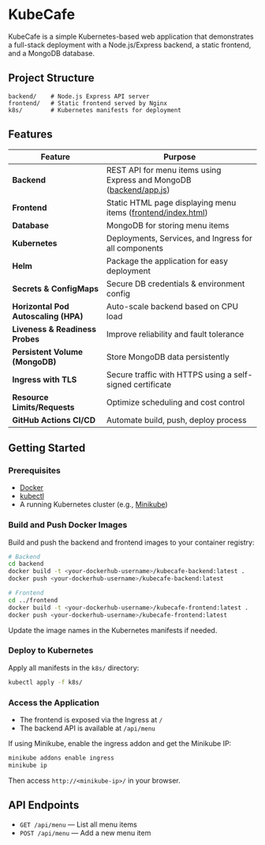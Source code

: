 # KubeCafe

KubeCafe is a simple Kubernetes-based web application that demonstrates a full-stack deployment with a Node.js/Express backend, a static frontend, and a MongoDB database.

## Project Structure

```
backend/    # Node.js Express API server
frontend/   # Static frontend served by Nginx
k8s/        # Kubernetes manifests for deployment
```

## Features

| Feature                              | Purpose                                                   |
| ------------------------------------ | --------------------------------------------------------- |
| **Backend**                         | REST API for menu items using Express and MongoDB ([backend/app.js](backend/app.js)) |
| **Frontend**                        | Static HTML page displaying menu items ([frontend/index.html](frontend/index.html)) |
| **Database**                        | MongoDB for storing menu items                            |
| **Kubernetes**                      | Deployments, Services, and Ingress for all components      |
| **Helm**                            | Package the application for easy deployment                |
| **Secrets & ConfigMaps**             | Secure DB credentials & environment config                 |
| **Horizontal Pod Autoscaling (HPA)** | Auto-scale backend based on CPU load                       |
| **Liveness & Readiness Probes**      | Improve reliability and fault tolerance                    |
| **Persistent Volume (MongoDB)**      | Store MongoDB data persistently                            |
| **Ingress with TLS**                 | Secure traffic with HTTPS using a self-signed certificate  |
| **Resource Limits/Requests**         | Optimize scheduling and cost control                       |
| **GitHub Actions CI/CD**             | Automate build, push, deploy process                       |

## Getting Started

### Prerequisites

- [Docker](https://www.docker.com/)
- [kubectl](https://kubernetes.io/docs/tasks/tools/)
- A running Kubernetes cluster (e.g., [Minikube](https://minikube.sigs.k8s.io/))

### Build and Push Docker Images

Build and push the backend and frontend images to your container registry:

```sh
# Backend
cd backend
docker build -t <your-dockerhub-username>/kubecafe-backend:latest .
docker push <your-dockerhub-username>/kubecafe-backend:latest

# Frontend
cd ../frontend
docker build -t <your-dockerhub-username>/kubecafe-frontend:latest .
docker push <your-dockerhub-username>/kubecafe-frontend:latest
```

Update the image names in the Kubernetes manifests if needed.

### Deploy to Kubernetes

Apply all manifests in the `k8s/` directory:

```sh
kubectl apply -f k8s/
```

### Access the Application

- The frontend is exposed via the Ingress at `/`
- The backend API is available at `/api/menu`

If using Minikube, enable the ingress addon and get the Minikube IP:

```sh
minikube addons enable ingress
minikube ip
```

Then access `http://<minikube-ip>/` in your browser.

## API Endpoints

- `GET /api/menu` — List all menu items
- `POST /api/menu` — Add a new menu item
